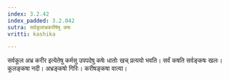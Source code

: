 ```yaml
---
index: 3.2.42
index_padded: 3.2.042
sutra: सर्वकूलाभ्रकरीषेषु कषः
vritti: kashika

---
```

सर्वकूल अभ्र करीर इत्येतेषु कर्मसु उपपदेषु कषेः धातोः खच् प्रत्ययो भवति। सर्वं कषति सर्वङ्कषः खलः। कूलङ्कषा नदी। अभ्रङ्कषो गिरिः। करीषङ्कषा वात्या।